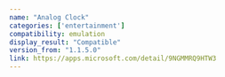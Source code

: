 ```yaml
---
name: "Analog Clock"
categories: ['entertainment']
compatibility: emulation
display_result: "Compatible"
version_from: "1.1.5.0"
link: https://apps.microsoft.com/detail/9NGMMRQ9HTW3
---
```

